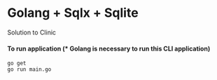 # Golang + Sqlx + Sqlite

Solution to Clinic 


#### To run application (* Golang is necessary to run this CLI application)
```
go get
go run main.go

```